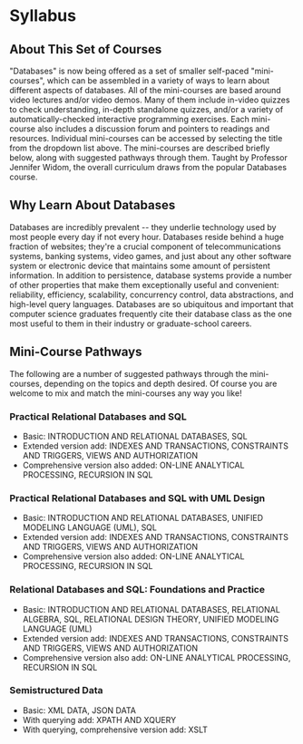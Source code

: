 # Syllabus

## About This Set of Courses
"Databases" is now being offered as a set of smaller self-paced "mini-courses", which can be assembled in a variety of ways to learn about different aspects of databases. All of the mini-courses are based around video lectures and/or video demos. Many of them include in-video quizzes to check understanding, in-depth standalone quizzes, and/or a variety of automatically-checked interactive programming exercises. Each mini-course also includes a discussion forum and pointers to readings and resources. Individual mini-courses can be accessed by selecting the title from the dropdown list above. The mini-courses are described briefly below, along with suggested pathways through them. Taught by Professor Jennifer Widom, the overall curriculum draws from the popular Databases course.


## Why Learn About Databases
Databases are incredibly prevalent -- they underlie technology used by most people every day if not every hour. Databases reside behind a huge fraction of websites; they're a crucial component of telecommunications systems, banking systems, video games, and just about any other software system or electronic device that maintains some amount of persistent information. In addition to persistence, database systems provide a number of other properties that make them exceptionally useful and convenient: reliability, efficiency, scalability, concurrency control, data abstractions, and high-level query languages. Databases are so ubiquitous and important that computer science graduates frequently cite their database class as the one most useful to them in their industry or graduate-school careers.


## Mini-Course Pathways
The following are a number of suggested pathways through the mini-courses, depending on the topics and depth desired. Of course you are welcome to mix and match the mini-courses any way you like!

### Practical Relational Databases and SQL
- Basic: INTRODUCTION AND RELATIONAL DATABASES, SQL
- Extended version add: INDEXES AND TRANSACTIONS, CONSTRAINTS AND TRIGGERS, VIEWS AND AUTHORIZATION
- Comprehensive version also added: ON-LINE ANALYTICAL PROCESSING, RECURSION IN SQL

### Practical Relational Databases and SQL with UML Design

- Basic: INTRODUCTION AND RELATIONAL DATABASES, UNIFIED MODELING LANGUAGE (UML), SQL
- Extended version add: INDEXES AND TRANSACTIONS, CONSTRAINTS AND TRIGGERS, VIEWS AND AUTHORIZATION
- Comprehensive version also added: ON-LINE ANALYTICAL PROCESSING, RECURSION IN SQL

### Relational Databases and SQL: Foundations and Practice

- Basic: INTRODUCTION AND RELATIONAL DATABASES, RELATIONAL ALGEBRA, SQL, RELATIONAL DESIGN THEORY, UNIFIED MODELING LANGUAGE (UML)
- Extended version add: INDEXES AND TRANSACTIONS, CONSTRAINTS AND TRIGGERS, VIEWS AND AUTHORIZATION
- Comprehensive version also add: ON-LINE ANALYTICAL PROCESSING, RECURSION IN SQL

### Semistructured Data

- Basic: XML DATA, JSON DATA
- With querying add: XPATH AND XQUERY
- With querying, comprehensive version add: XSLT
